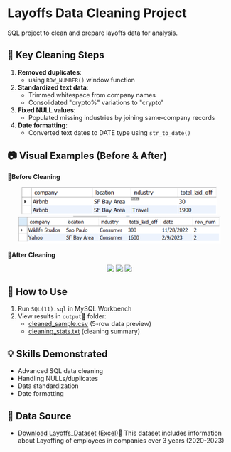 # Layoffs Data Cleaning Project

SQL project to clean and prepare layoffs data for analysis.

## 🧹 Key Cleaning Steps
1. **Removed duplicates**:
   - using `ROW_NUMBER()` window function  
3. **Standardized text data**:  
   - Trimmed whitespace from company names  
   - Consolidated "crypto%" variations to "crypto"  
4. **Fixed NULL values**:  
   - Populated missing industries by joining same-company records  
5. **Date formatting**:  
   - Converted text dates to DATE type using `str_to_date()`


## 📷 Visual Examples (Before & After)         


<!-- Row 1: Before Cleaning -->
<p><strong>🔹Before Cleaning</strong></p>
<p align="center">
  <img src="images/null1.png" width="440"/>
  <img src="images/duplicate1.png" width="455"/>
  
</p>

<!-- Row 2: After Cleaning -->
<p><strong>🔹After Cleaning</strong></p>
<p align="center">
  <img src="images/after1.png" width="200"/>
  <img src="images/after2.png" width="200"/>
  <img src="images/after3.png" width="200"/>
</p>



## 🚀 How to Use
1. Run `SQL(11).sql` in MySQL Workbench  
2. View results in `output`📄 folder:  
   - [cleaned_sample.csv](output/cleaned_sample.csv)   (5-row data preview)  
   - [cleaning_stats.txt](output/cleaning_stats.txt) (cleaning summary)  

## 💡 Skills Demonstrated
- Advanced SQL data cleaning  
- Handling NULLs/duplicates  
- Data standardization  
- Date formatting

## 📁 Data Source

- [Download Layoffs_Dataset (Excel)](Layoffs_Dataset.xlsx)📄 
This dataset includes information about Layoffing of employees in companies over 3 years (2020-2023)
